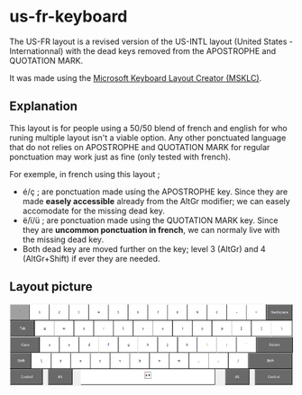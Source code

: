# us-fr-keyboard

The US-FR layout is a revised version of the US-INTL layout (United States - Internationnal) with the dead keys removed from the APOSTROPHE and QUOTATION MARK.
 
It was made using the [Microsoft Keyboard Layout Creator (MSKLC)](https://www.microsoft.com/en-us/download/details.aspx?id=102134).

## Explanation

This layout is for people using a 50/50 blend of french and english for who runing multiple layout isn't a viable option. Any other ponctuated language that do not relies on APOSTROPHE and QUOTATION MARK for regular ponctuation may work just as fine (only tested with french).

For exemple, in french using this layout ; 

- é/ç ; are ponctuation made using the APOSTROPHE key. Since they are made **easely accessible** already from the AltGr modifier; we can easely accomodate for the missing dead key.
- ë/ï/ü ; are ponctuation made using the QUOTATION MARK key. Since they are **uncommon ponctuation in french**, we can normaly live with the missing dead key.
- Both dead key are moved further on the key; level 3 (AltGr) and 4 (AltGr+Shift) if ever they are needed.

## Layout picture

![Lvl-1](https://github.com/samagior/us-fr-keyboard/blob/main/preview/lvl-1.png)


